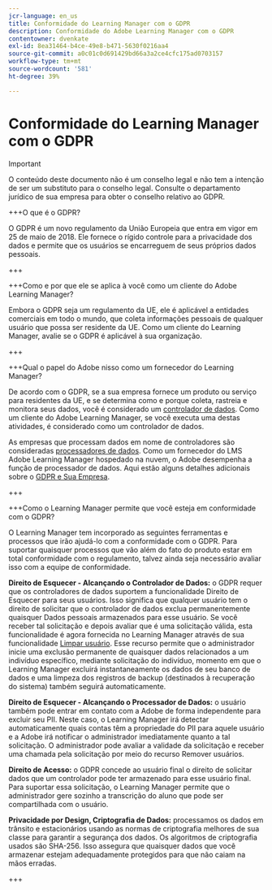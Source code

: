 ```yaml
---
jcr-language: en_us
title: Conformidade do Learning Manager com o GDPR
description: Conformidade do Adobe Learning Manager com o GDPR
contentowner: dvenkate
exl-id: 8ea31464-b4ce-49e8-b471-5630f0216aa4
source-git-commit: a0c01c0d691429bd66a3a2ce4cfc175ad0703157
workflow-type: tm+mt
source-wordcount: '581'
ht-degree: 39%

---
```


# Conformidade do Learning Manager com o GDPR

>[!IMPORTANT]
>
>O conteúdo deste documento não é um conselho legal e não tem a intenção de ser um substituto para o conselho legal. Consulte o departamento jurídico de sua empresa para obter o conselho relativo ao GDPR.

+++O que é o GDPR?

O GDPR é um novo regulamento da União Europeia que entra em vigor em 25 de maio de 2018. Ele fornece o rígido controle para a privacidade dos dados e permite que os usuários se encarreguem de seus próprios dados pessoais.

+++

+++Como e por que ele se aplica à você como um cliente do Adobe Learning Manager?

Embora o GDPR seja um regulamento da UE, ele é aplicável a entidades comerciais em todo o mundo, que coleta informações pessoais de qualquer usuário que possa ser residente da UE.  Como um cliente do Learning Manager, avalie se o GDPR é aplicável à sua organização.

+++

+++Qual o papel do Adobe nisso como um fornecedor do Learning Manager?

De acordo com o GDPR, se a sua empresa fornece um produto ou serviço para residentes da UE, e se determina como e porque coleta, rastreia e monitora seus dados, você é considerado um [controlador de dados](https://gdpr-info.eu/art-24-gdpr/). Como um cliente do Adobe Learning Manager, se você executa uma destas atividades, é considerado como um controlador de dados.

As empresas que processam dados em nome de controladores são consideradas [processadores de dados](https://gdpr-info.eu/art-28-gdpr/). Como um fornecedor do LMS Adobe Learning Manager hospedado na nuvem, o Adobe desempenha a função de processador de dados. Aqui estão alguns detalhes adicionais sobre o [GDPR e Sua Empresa](https://www.adobe.com/privacy/general-data-protection-regulation.html).

+++

+++Como o Learning Manager permite que você esteja em conformidade com o GDPR?

O Learning Manager tem incorporado as seguintes ferramentas e processos que irão ajudá-lo com a conformidade com o GDPR. Para suportar quaisquer processos que vão além do fato do produto estar em total conformidade com o regulamento, talvez ainda seja necessário avaliar isso com a equipe de conformidade.

**Direito de Esquecer - Alcançando o Controlador de Dados:** o GDPR requer que os controladores de dados suportem a funcionalidade Direito de Esquecer para seus usuários. Isso significa que qualquer usuário tem o direito de solicitar que o controlador de dados exclua permanentemente quaisquer Dados pessoais armazenados para esse usuário. Se você receber tal solicitação e depois avaliar que é uma solicitação válida, esta funcionalidade é agora fornecida no Learning Manager através de sua funcionalidade [Limpar usuário](../administrators/feature-summary/purge-users.md). Esse recurso permite que o administrador inicie uma exclusão permanente de quaisquer dados relacionados a um indivíduo específico, mediante solicitação do indivíduo, momento em que o Learning Manager excluirá instantaneamente os dados de seu banco de dados e uma limpeza dos registros de backup (destinados à recuperação do sistema) também seguirá automaticamente.

**Direito de Esquecer - Alcançando o Processador de Dados:** o usuário também pode entrar em contato com a Adobe de forma independente para excluir seu PII. Neste caso, o Learning Manager irá detectar automaticamente quais contas têm a propriedade do PII para aquele usuário e a Adobe irá notificar o administrador imediatamente quanto a tal solicitação. O administrador pode avaliar a validade da solicitação e receber uma chamada pela solicitação por meio do recurso Remover usuários.

**Direito de Acesso:** o GDPR concede ao usuário final o direito de solicitar dados que um controlador pode ter armazenado para esse usuário final. Para suportar essa solicitação, o Learning Manager permite que o administrador gere sozinho a transcrição do aluno que pode ser compartilhada com o usuário.

**Privacidade por Design, Criptografia de Dados:** processamos os dados em trânsito e estacionários usando as normas de criptografia melhores de sua classe para garantir a segurança dos dados. Os algoritmos de criptografia usados são SHA-256. Isso assegura que quaisquer dados que você armazenar estejam adequadamente protegidos para que não caiam na mãos erradas.

+++
